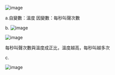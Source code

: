 ![image](https://github.com/user-attachments/assets/11b93dd8-fc0c-4a4f-b205-aab170eb71b0)


a.自變數：溫度    因變數：每秒叫聲次數

b.
![image](https://github.com/user-attachments/assets/6f4af627-9193-4bf6-95ef-b0aa9780e313)

![image](https://github.com/user-attachments/assets/120d5392-0e46-4592-96a7-8b40cf939419)

每秒叫聲次數與溫度成正比，溫度越高，每秒叫越多次

c.

![image](https://github.com/user-attachments/assets/c0064bda-a1e6-4f95-9fc7-ce372edcc10b)
